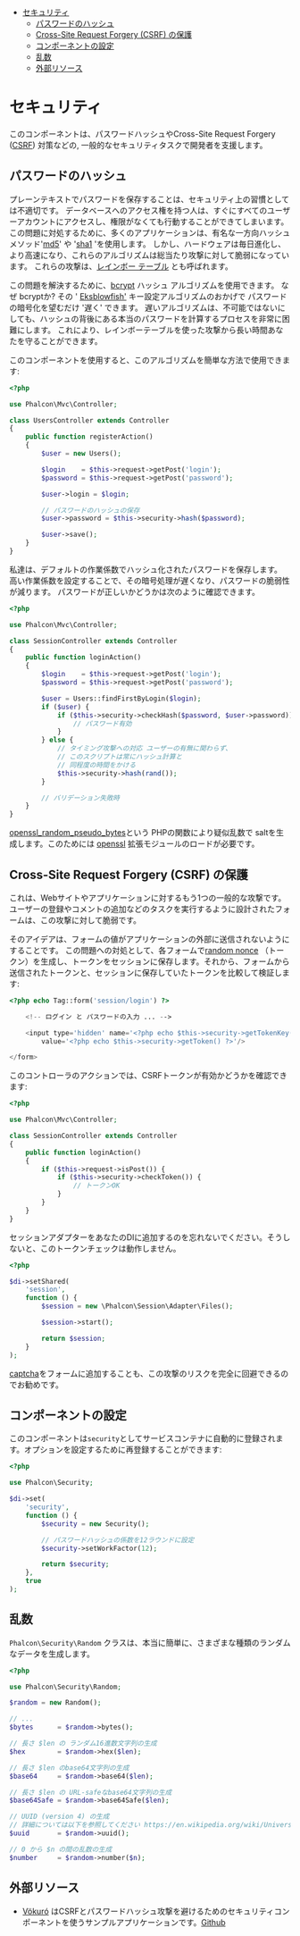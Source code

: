 <div class='article-menu'>
  <ul>
    <li>
      <a href="#overview">セキュリティ</a> 
      <ul>
        <li>
          <a href="#hashing">パスワードのハッシュ</a>
        </li>
        <li>
          <a href="#csrf">Cross-Site Request Forgery (CSRF) の保護</a>
        </li>
        <li>
          <a href="#setup">コンポーネントの設定</a>
        </li>
        <li>
          <a href="#random">乱数</a>
        </li>
        <li>
          <a href="#resources">外部リソース</a>
        </li>
      </ul>
    </li>
  </ul>
</div>

<a name='overview'></a>

# セキュリティ

このコンポーネントは、パスワードハッシュやCross-Site Request Forgery ([CSRF](https://en.wikipedia.org/wiki/Cross-site_request_forgery)) 対策などの, 一般的なセキュリティタスクで開発者を支援します。

<a name='hashing'></a>

## パスワードのハッシュ

プレーンテキストでパスワードを保存することは、セキュリティ上の習慣としては不適切です。 データベースへのアクセス権を持つ人は、すぐにすべてのユーザーアカウントにアクセスし、権限がなくても行動することができてしまいます。 この問題に対処するために、多くのアプリケーションは、有名な一方向ハッシュ メソッド'[md5](http://php.net/manual/en/function.md5.php)' や '[sha1](http://php.net/manual/en/function.sha1.php) 'を使用します。 しかし、ハードウェアは毎日進化し、より高速になり、これらのアルゴリズムは総当たり攻撃に対して脆弱になっています。 これらの攻撃は、[レインボー テーブル](http://en.wikipedia.org/wiki/Rainbow_table) とも呼ばれます。

この問題を解決するために、[bcrypt](http://en.wikipedia.org/wiki/Bcrypt) ハッシュ アルゴリズムを使用できます。 なぜ bcryptか? その ' [Eksblowfish'](http://en.wikipedia.org/wiki/Bcrypt#Algorithm) キー設定アルゴリズムのおかげで パスワードの暗号化を望むだけ '遅く' できます。 遅いアルゴリズムは、不可能ではないにしても、ハッシュの背後にある本当のパスワードを計算するプロセスを非常に困難にします。 これにより、レインボーテーブルを使った攻撃から長い時間あなたを守ることができます。

このコンポーネントを使用すると、このアルゴリズムを簡単な方法で使用できます:

```php
<?php

use Phalcon\Mvc\Controller;

class UsersController extends Controller
{
    public function registerAction()
    {
        $user = new Users();

        $login    = $this->request->getPost('login');
        $password = $this->request->getPost('password');

        $user->login = $login;

        // パスワードのハッシュの保存
        $user->password = $this->security->hash($password);

        $user->save();
    }
}
```

私達は、デフォルトの作業係数でハッシュ化されたパスワードを保存します。 高い作業係数を設定することで、その暗号処理が遅くなり、パスワードの脆弱性が減ります。 パスワードが正しいかどうかは次のように確認できます。

```php
<?php

use Phalcon\Mvc\Controller;

class SessionController extends Controller
{
    public function loginAction()
    {
        $login    = $this->request->getPost('login');
        $password = $this->request->getPost('password');

        $user = Users::findFirstByLogin($login);
        if ($user) {
            if ($this->security->checkHash($password, $user->password)) {
                // パスワード有効
            }
        } else {
            // タイミング攻撃への対応 ユーザーの有無に関わらず、
            // このスクリプトは常にハッシュ計算と
            // 同程度の時間をかける
            $this->security->hash(rand());
        }

        // バリデーション失敗時
    }
}
```

[openssl_random_pseudo_bytes](http://php.net/manual/en/function.openssl-random-pseudo-bytes.php)という PHPの関数により疑似乱数で saltを生成します。このためには [openssl](http://php.net/manual/en/book.openssl.php) 拡張モジュールのロードが必要です。

<a name='csrf'></a>

## Cross-Site Request Forgery (CSRF) の保護

これは、Webサイトやアプリケーションに対するもう1つの一般的な攻撃です。 ユーザーの登録やコメントの追加などのタスクを実行するように設計されたフォームは、この攻撃に対して脆弱です。

そのアイデアは、フォームの値がアプリケーションの外部に送信されないようにすることです。 この問題への対処として、各フォームで[random nonce](http://en.wikipedia.org/wiki/Cryptographic_nonce) （トークン）を生成し、トークンをセッションに保存します。それから、フォームから送信されたトークンと、セッションに保存していたトークンを比較して検証します: 

```php
<?php echo Tag::form('session/login') ?>

    <!-- ログイン と パスワードの入力 ... -->

    <input type='hidden' name='<?php echo $this->security->getTokenKey() ?>'
        value='<?php echo $this->security->getToken() ?>'/>

</form>
```

このコントローラのアクションでは、CSRFトークンが有効かどうかを確認できます:

```php
<?php

use Phalcon\Mvc\Controller;

class SessionController extends Controller
{
    public function loginAction()
    {
        if ($this->request->isPost()) {
            if ($this->security->checkToken()) {
                // トークンOK
            }
        }
    }
}
```

セッションアダプターをあなたのDIに追加するのを忘れないでください。そうしないと、このトークンチェックは動作しません。

```php
<?php

$di->setShared(
    'session',
    function () {
        $session = new \Phalcon\Session\Adapter\Files();

        $session->start();

        return $session;
    }
);
```

[captcha](http://www.google.com/recaptcha)をフォームに追加することも、この攻撃のリスクを完全に回避できるのでお勧めです。

<a name='setup'></a>

## コンポーネントの設定

このコンポーネントは`security`としてサービスコンテナに自動的に登録されます。オプションを設定するために再登録することができます:

```php
<?php

use Phalcon\Security;

$di->set(
    'security',
    function () {
        $security = new Security();

        // パスワードハッシュの係数を12ラウンドに設定
        $security->setWorkFactor(12);

        return $security;
    },
    true
);
```

<a name='random'></a>

## 乱数

`Phalcon\Security\Random` クラスは、本当に簡単に、さまざまな種類のランダムなデータを生成します。

```php
<?php

use Phalcon\Security\Random;

$random = new Random();

// ...
$bytes      = $random->bytes();

// 長さ $len の ランダム16進数文字列の生成
$hex        = $random->hex($len);

// 長さ $len のbase64文字列の生成
$base64     = $random->base64($len);

// 長さ $len の URL-safeなbase64文字列の生成
$base64Safe = $random->base64Safe($len);

// UUID (version 4) の生成
// 詳細については以下を参照してください https://en.wikipedia.org/wiki/Universally_unique_identifier
$uuid       = $random->uuid();

// 0 から $n の間の乱数の生成
$number     = $random->number($n);
```

<a name='resources'></a>

## 外部リソース

* [Vökuró](https://vokuro.phalconphp.com) はCSRFとパスワードハッシュ攻撃を避けるためのセキュリティコンポーネントを使うサンプルアプリケーションです。[Github](https://github.com/phalcon/vokuro)